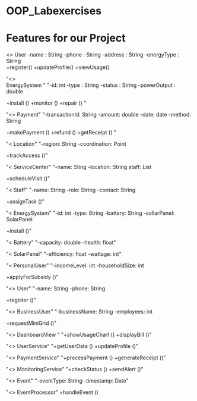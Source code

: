 # OOP_Labexercises
# Features for our Project

<<entity>> 
    User 
 -name : String 
 -phone : String 
 -address : String 
 -energyType : String  
 +register() 
 +updateProfile() 
 +viewUsage() 


"<<entity>>       
EnergySystem  "
"-id: int
-type : String
-status : String 
-powerOutput : double

+install ()
+monitor ()
+repair ()
"

"<<entity>>
Payment"
"-transactionId: String
-amount: double
-date: date
-method: String

+makePayment ()
+refund ()
+getReceipt ()
"

"<<entity>
Location"
"-region: String
-coordination: Point

+trackAccess ()"

"<<entity>
ServiceCenter"
"-name: Sting
-location: String
staff: List<Person>

+scheduleVisit ()"

"<<entity>
Staff"
"-name: String
-role: String
-contact: String

+assignTask ()"

"<<entity>
EnergySystem"
"-id: int
-type: String
-battery: String
-sollarPanel: SolarPanel

+install ()"

"<<entity>
Battery"
"-capacity: double
-health: float"

"<<entity>
SolarPanel"
"-efficiency: float
-wattage: int"

"<<entity>
PersonalUser"
"-incomeLevel: int
-householdSize: int

+applyForSubsidy ()"

"<<entity>>
User"
"-name: String
-phone: String

+register ()"

"<<entity>>
BusinessUser"
"-businessName: String
-employees: int

+requestMiniGrid ()"

"<<boundary>>
DashboardView
"
"+showUsageChart ()
+displayBill ()"

"<<control>>
UserService"
"+getUserData ()
+updateProfile ()"

"<<control>>
PaymentService"
"+processPayment ()
+generateReceipt ()"

"<<control>>
MonitoringService"
"+checkStatus ()
+sendAlert ()"

"<<event>>
Event"
"-eventType: String
-timestamp: Date"

"<<control>>
EventProcessor"
+handleEvent ()

